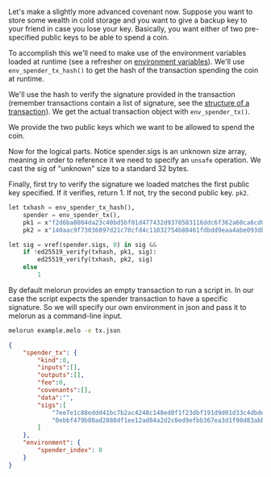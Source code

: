 Let's make a slightly more advanced covenant now. Suppose you want to store
some wealth in cold storage and you want to give a backup key to your friend in
case you lose your key. Basically, you want either of two pre-specified public
keys to be able to spend a coin.

To accomplish this we'll need to make use of the environment variables loaded
at runtime (see a refresher on [environment variables]()). We'll use
`env_spender_tx_hash()` to get the hash of the transaction spending the coin at
runtime.

We'll use the hash to verify the signature provided in the transaction
(remember transactions contain a list of signature, see the [structure of
a transaction]()). We get the actual transaction object with
`env_spender_tx()`.

We provide the two public keys which we want to be allowed to spend the coin.

Now for the logical parts. Notice spender.sigs is an unknown size array,
meaning in order to reference it we need to specify an `unsafe` operation. We
cast the sig of "unknown" size to a standard 32 bytes.

Finally, first try to verify the signature we loaded matches the first public
key specified. If it verifies, return 1. If not, try the second public key.
`pk2`.

```python
let txhash = env_spender_tx_hash(),
    spender = env_spender_tx(),
    pk1 = x"f2d6ba8084da23c40bd5bf01d477432d9370583116ddc6f362a60ca6cd0741e0",
    pk2 = x"140aac9f73036097d21c70cfd4c11032754b88461fdbdd9eaa4abe093dbde31b" in

let sig = vref(spender.sigs, 0) in sig &&
    if !ed25519_verify(txhash, pk1, sig):
        ed25519_verify(txhash, pk2, sig)
    else
        1
```

By default melorun provides an empty transaction to run a script in. In our
case the script expects the spender transaction to have a specific signature.
So we will specify our own environment in json and pass it to melorun as
a command-line input.

```bash
melorun example.melo -e tx.json
```

```json
{
    "spender_tx": {
        "kind":0,
        "inputs":[],
        "outputs":[],
        "fee":0,
        "covenants":[],
        "data":"",
        "sigs":[
            "7ee7e1c88eddd41bc7b2ac4248c148ed0f1f23dbf191d9d01d33c4dbde2386ff4c29534f392ac1f6315078939905b80b410ed288c80778864699a6891bb7e509",
            "0ebbf479b80ad2888df1ee12ad84a2d2c0ed9efbb367ea3d1f98d83abb2c3a350c1e6c8c69d32e5ee35f9030a628dc40d529ed194b9c3d2fcafe040d5a9ce209"
        ]
    },
    "environment": {
        "spender_index": 0
    }
}
```
